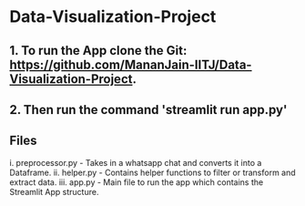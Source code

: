 # Data-Visualization-Project

## 1. To run the App clone the Git: https://github.com/MananJain-IITJ/Data-Visualization-Project.

## 2. Then run the command 'streamlit run app.py'

## Files

i. preprocessor.py - Takes in a whatsapp chat and converts it into a Dataframe.
ii. helper.py - Contains helper functions to filter or transform and extract data.
iii. app.py - Main file to run the app which contains the Streamlit App structure.
